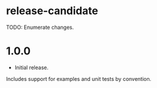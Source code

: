 # release-candidate

 TODO: Enumerate changes.
# 1.0.0

- Initial release.

Includes support for examples and unit tests by convention.

